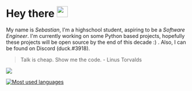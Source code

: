 # Hey there <img src="https://i.imgur.com/17XnhZI.png" width="30px">
My name is *Sebastian*, I'm a highschool student, aspiring to be a *Software Engineer*. I'm currently working on some Python based projects, hopefully these projects will be open source by the end of this decade :) . Also, I can be found on Discord (duck.#3918).
> Talk is cheap. Show me the code. - Linus Torvalds

![](https://github-readme-stats.vercel.app/api?username=ducktheduck&theme=dark&show_icons=true&hide_border=true&count_private=true&bg_color=0d1117)

[![Most used languages](https://github-readme-stats.vercel.app/api/top-langs/?username=ducktheduck&layout=compact&theme=dark&hide_border=true&bg_color=0d1117&langs_count=10)](https://github.com/anuraghazra/github-readme-stats)
